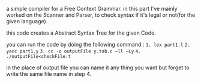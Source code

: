 a simple compiler for a Free Context Grammar.
in this part I've mainly worked on the Scanner and Parser, to check syntax if it's legal or not(for the given language).

this code creates a Abstract Syntax Tree for the given Code.

you can run the code by doing the following command :
`1. lex part1.l`
`2. yacc part1.y`
`3. cc -o outputFile y.tab.c –ll –Ly`
`4. ./outputFile<checkFile.t`

in the place of output file you can name it any thing you want but forget to write the same file name in step 4.

